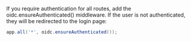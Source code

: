 If you require authentication for all routes, add the oidc.ensureAuthenticated() middleware. If the user is not authenticated, they will be redirected to the login page:

```java
app.all('*', oidc.ensureAuthenticated());
```
